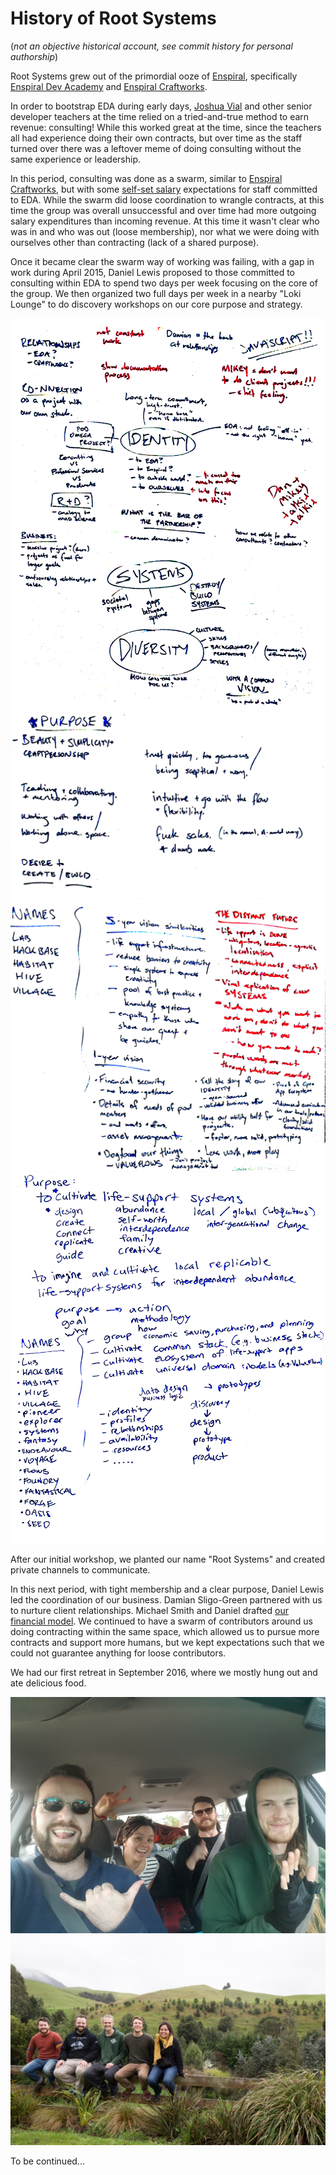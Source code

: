 # History of Root Systems

(_not an objective historical account, see commit history for personal authorship_)

Root Systems grew out of the primordial ooze of [Enspiral](http://enspiral.com), specifically [Enspiral Dev Academy](http://devacademy.co.nz) and [Enspiral Craftworks](http://craftworks.enspiral.com/).

In order to bootstrap EDA during early days, [Joshua Vial](http://joshuavial.com/) and other senior developer teachers at the time relied on a tried-and-true method to earn revenue: consulting! While this worked great at the time, since the teachers all had experience doing their own contracts, but over time as the staff turned over there was a leftover meme of doing consulting without the same experience or leadership.

In this period, consulting was done as a swarm, similar to [Enspiral Craftworks](http://craftworks.enspiral.com), but with some [self-set salary](http://joshuavial.com/self-determined-salaries/) expectations for staff committed to EDA. While the swarm did loose coordination to wrangle contracts, at this time the group was overall unsuccessful and over time had more outgoing salary expenditures than incoming revenue. At this time it wasn't clear who was in and who was out (loose membership), nor what we were doing with ourselves other than contracting (lack of a shared purpose).

Once it became clear the swarm way of working was failing, with a gap in work during April 2015, Daniel Lewis proposed to those committed to consulting within EDA to spend two days per week focusing on the core of the group. We then organized two full days per week in a nearby "Loki Lounge" to do discovery workshops on our core purpose and strategy. 

![whiteboard zero](./0.png)
![whiteboard one](./1.png)
![whiteboard two](./2.png)
![whiteboard three](./3.png)

After our initial workshop, we planted our name "Root Systems" and created private channels to communicate.

In this next period, with tight membership and a clear purpose, Daniel Lewis led the coordination of our business. Damian Sligo-Green partnered with us to nurture client relationships. Michael Smith and Daniel drafted [our financial model](https://medium.com/enspiral-tales/a-new-financial-model-for-consulting-c7781661a1ec). We continued to have a swarm of contributors around us doing contracting within the same space, which allowed us to pursue more contracts and support more humans, but we kept expectations such that we could not guarantee anything for loose contributors.

We had our first retreat in September 2016, where we mostly hung out and ate delicious food.

![spring-2016-retreat zero](./spring-2016-retreat-0.jpg)
![spring-2016-retreat one](./spring-2016-retreat-1.jpg)

To be continued...
